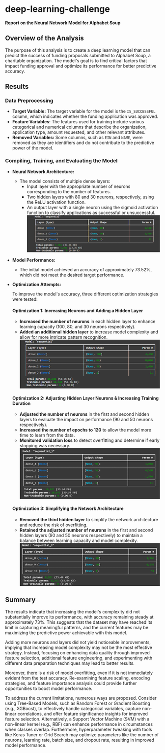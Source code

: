 # deep-learning-challenge

**Report on the Neural Network Model for Alphabet Soup**

## Overview of the Analysis
The purpose of this analysis is to create a deep learning model that can predict the success of funding proposals submitted to Alphabet Soup, a charitable organization. The model's goal is to find critical factors that impact funding approval and optimize its performance for better predictive accuracy.

## Results
### Data Preprocessing
- **Target Variable:** The target variable for the model is the `IS_SUCCESSFUL` column, which indicates whether the funding application was approved.
- **Feature Variables:** The features used for training include various categorical and numerical columns that describe the organization, application type, amount requested, and other relevant attributes.
- **Removed Variables:** Some columns, such as `EIN` and `NAME`, were removed as they are identifiers and do not contribute to the predictive power of the model.

### Compiling, Training, and Evaluating the Model
- **Neural Network Architecture:**
  - The model consists of multiple dense layers:
    - Input layer with the appropriate number of neurons corresponding to the number of features.
    - Two hidden layers with 80 and 30 neurons, respectively, using the ReLU activation function.
    - An output layer with a single neuron using the sigmoid activation function to classify applications as successful or unsuccessful.
    ![alt text](Images\image.png)
- **Model Performance:**
  - The initial model achieved an accuracy of approximately 73.52%, which did not meet the desired target performance.

- **Optimization Attempts:**

    To improve the model's accuracy, three different optimization strategies were tested:  

    #### **Optimization 1: Increasing Neurons and Adding a Hidden Layer**  
    - **Increased the number of neurons** in each hidden layer to enhance learning capacity (100, 80, and 30 neurons respectively).  
    - **Added an additional hidden layer** to increase model complexity and allow for more intricate pattern recognition.  
    ![alt text](Images\image-1.png)

    #### **Optimization 2: Adjusting Hidden Layer Neurons & Increasing Training Duration**  
    - **Adjusted the number of neurons** in the first and second hidden layers to evaluate the impact on performance (90 and 50 neurons respectively).
    - **Increased the number of epochs to 120** to allow the model more time to learn from the data.  
    - **Monitored validation loss** to detect overfitting and determine if early stopping was necessary. 
    ![alt text](Images\image-2.png) 

    #### **Optimization 3: Simplifying the Network Architecture**  
    - **Removed the third hidden layer** to simplify the network architecture and reduce the risk of overfitting.
    - **Retained the adjusted number of neurons** in the first and second hidden layers (90 and 50 neurons respectively) to maintain a balance between learning capacity and model complexity.
    ![alt text](Images\image-3.png)

## Summary
The results indicate that increasing the model's complexity did not substantially improve its performance, with accuracy remaining steady at approximately 73%. This suggests that the dataset may have reached its limit in capturing meaningful patterns, and the current features may be maximizing the predictive power achievable with this model.

Adding more neurons and layers did not yield noticeable improvements, implying that increasing model complexity may not be the most effective strategy. Instead, focusing on enhancing data quality through improved feature selection, additional feature engineering, and experimenting with different data preparation techniques may lead to better results.

Moreover, there is a risk of model overfitting, even if it is not immediately evident from the test accuracy. Re-examining feature scaling, encoding strategies, and feature importance analysis could provide further opportunities to boost model performance.

To address the current limitations, numerous ways are proposed. Consider using Tree-Based Models, such as Random Forest or Gradient Boosting (e.g., XGBoost), to effectively handle categorical variables, capture non-linear correlations, and offer feature significance insights for improved feature selection. Alternatively, a Support Vector Machine (SVM) with a non-linear kernel (e.g., RBF) can enhance performance in circumstances when classes overlap. Furthermore, hyperparameter tweaking with tools like Keras Tuner or Grid Search may optimize parameters like the number of neurons, learning rate, batch size, and dropout rate, resulting in improved model performance.